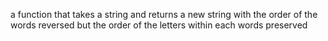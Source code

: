 a function that takes a string and returns a new string with the order of the words reversed but the order of the letters within each words preserved